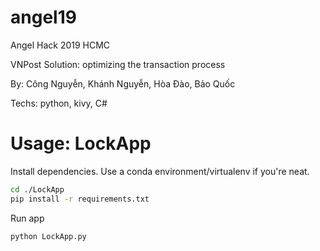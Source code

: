 # angel19
Angel Hack 2019 HCMC

VNPost Solution: optimizing the transaction process

By: Công Nguyễn, Khánh Nguyễn, Hòa Đào, Bảo Quốc

Techs: python, kivy, C#

# Usage: LockApp

Install dependencies. Use a conda environment/virtualenv if you're neat.

```bash
cd ./LockApp
pip install -r requirements.txt
```

Run app
```bash
python LockApp.py
```


